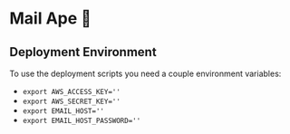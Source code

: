 # Mail Ape 🦍

## Deployment Environment

To use the deployment scripts you need a couple environment variables:

 - `export AWS_ACCESS_KEY=''`
 - `export AWS_SECRET_KEY=''`
 - `export EMAIL_HOST=''`
 - `export EMAIL_HOST_PASSWORD=''`
 
 